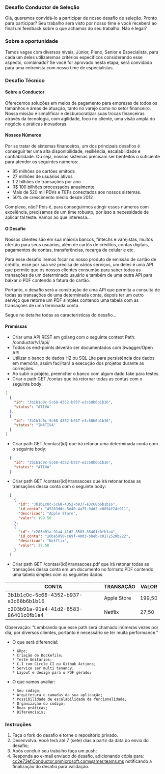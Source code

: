 ### Desafio Conductor de Seleção
Olá, queremos convidá-lo a participar de nosso desafio de seleção.  Pronto para participar? Seu trabalho será visto por nosso time e você receberá ao final um feedback sobre o que achamos do seu trabalho. Não é legal?

### Sobre a oportunidade 
Temos vagas com diversos níveis, Júnior, Pleno, Senior e Especialista, para cada um deles utilizaremos critérios específicos considerando esse aspecto, combinado? 
Se você for aprovado nesta etapa, será convidado para uma entrevista com nosso time de especialistas.

### Desafio Técnico
  
#### Sobre a Conductor
Oferecemos soluções em meios de pagamento para empresas de todos os tamanhos e áreas de atuação, tanto no varejo como no setor financeiro. Nossa missão é simplificar e desburocratizar suas trocas financeiras através da tecnologia, com agilidade, foco no cliente, uma visão ampla do negócio e práticas inovadoras.

#### Nossos Números
Por se tratar de sistemas financeiros, um dos principais desafios é conseguir ter uma alta disponibilidade, resiliência, escalabilidade e confiabilidade. Ou seja, nossos sistemas precisam ser benfeitos o suficiente para atender os seguintes números:

  - 85 milhões de cartões emitods
  - 27 milhões de usuários ativos
  - 1.2 bilhões de transações por ano
  - R$ 100 bilhões processados anualmente. 
  - Mais de 520 mil PDVs e TEFs conectados aos nossos sistemas.
  - 50% de crescimento médio desde 2012

  Complexo, não? Pois é, para conseguirmos atingir esses números com excelência, precisamos de um time robusto, por isso a necessidade de aplicar tal teste. Vamos ao que interessa...

  #### O Desafio

  Nossos clientes são em sua maioria bancos, fintechs e varejistas, muitos ofertão para seus usuários, além de cartõs de créditos, contas digitais, pagamentos de contas, transferências, recarga de celular e etc. 

  Para esse desafio iremos focar no nosso produto de emissão de cartão de crédito, esse por sua vez precisa de vários serviços, um deles é uma API que permite que os nossos clientes consumão para saber todas as transações de um determinado usuário e também de uma outra API para baixar o PDF contendo a fatura do cartão.

  Portanto, o desafio será a construção de uma API que permita a consulta de todas as transações de uma determinada conta, depois ter um outro serviço que retorne um PDF simples contendo uma tabela com as transações de uma terminada conta.

  Segue no detalhe todas as características do desafio...

  #### Premissas

  - Criar uma API REST em golang com o seguinte context Path: /conductor/v1/api/
  - Todos os end-points deverão ser documentados com Swagger/Open API.
  - Utilizar o banco de dados H2 ou SQL Lite para persistência dos dados em memória, assim facilitará a execução dos projetos durante as correções.
  - Ao subir o projeto, preencher o banco com algum dado fake para testes.
  - Criar o path GET /contas que irá retornar todas as contas com o seguinte body:
  ```json
  [
    {
      "id": "3b1b1c0c-5c68-4352-b937-e3c68b6b1b16",
      "status": "ATIVA"
    },
    {
      "id": "3b1b1c0c-5c68-4352-b937-e3c68b6b1b16",
      "status": "INATIVA"
    }    
  ]
  ```

  - Criar path GET /contas/{id} que irá retonar uma determinada conta com o seguinte body:
  ```json  
    {
      "id": "3b1b1c0c-5c68-4352-b937-e3c68b6b1b16",
      "status": "ATIVA"
    }
  ```

  - Criar path GET /contas/{id}/transacoes que irá retonar todas as transações dessa conta com o seguinte body:
  ```json  
    [
      {
        "id": "3b1b1c0c-5c68-4352-b937-e3c68b6b1b16",
        "id_conta": "45283ddc-5e40-4a75-94d2-c0894f24c911",
        "descricao": "Apple Store",
        "valor": 199.50
      },
      {
        "id": "c203b91a-91a4-41d2-8583-86401c0fb1e4",
        "id_conta": "10ba5050-c69f-40d3-bbeb-c0172520b222",
        "descricao": "Netflix",
        "valor": 27.50
      }
    ]
  ```

  - Criar path GET /contas/{id}/transacoes.pdf que irá retonar todas as transações dessa conta em um documento no formato PDF contendo uma tabela simples com os seguintes dados:
  
   | CONTA | TRANSAÇÃO | VALOR |
   |-|-|-|
   |3b1b1c0c-5c68-4352-b937-e3c68b6b1b16|Apple Store|199,50|
   |c203b91a-91a4-41d2-8583-86401c0fb1e4|Netflix|27,50|
   
   
  Observação: "Lembrando que esse path será chamado inúmeras vezes por dia, por diversos clientes, portanto é necessário se ter muita performance." 
 
  - O que será diferencial:

    ```
    * GRpc;
    * Criação de Dockefile;
    * Teste Unitários;
    * C.I com Circle CI ou Github Actions;
    * Serviço ser multi tenancy;
    * Layout e design para o PDF gerado;
    ```
    
  - O que vamos avaliar:

    ```
    * Seu código; 
    * Arquitetura e camadas da sua aplicação;
    * Possibilidade de escalabilidade da funcionalidade;
    * Organização do código;
    * Boas práticas;
    * Diferenciais;    
    ```

### Instruções

   1. Faça o fork do desafio e torne o repositório privado.
   2. Desenvolva. Você terá até 7 (sete) dias a partir da data do envio do desafio; 
   3. Após concluir seu trabalho faça um push; 
   5. Responda ao e-mail enviado do desafio, adicionando cópia para: cc2e73ef.Conductor.onmicrosoft.com@amer.teams.ms notificando a finalização do desafio para validação.
